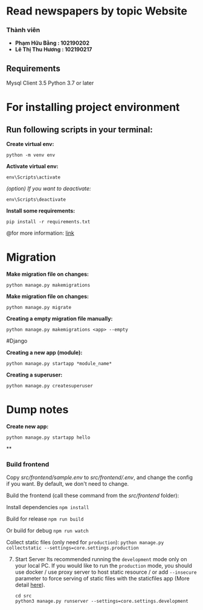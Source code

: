# Read newspapers by topic Website

### Thành viên
+ **Phạm Hữu Bằng : 102190202**
+ **Lê Thị Thu Hương : 102190217**

## Requirements
Mysql Client 3.5
Python 3.7 or later

# For installing project environment

## Run following scripts in your terminal:

**Create virtual env:**
```
python -m venv env
```

**Activate virtual env:**
```
env\Scripts\activate
```

*(option) If you want to deactivate:*
```
env\Scripts\deactivate
```

**Install some requirements:**
```
pip install -r requirements.txt
```

@for more information: [link](https://www.tabnine.com/blog/how-to-create-django-projects-in-pycharm-community-edition/)

# Migration
**Make migration file on changes:**
```
python manage.py makemigrations
```

**Make migration file on changes:**
```
python manage.py migrate
```

**Creating a empty migration file manually:**
```
python manage.py makemigrations <app> --empty
```

#Django

**Creating a new app (module):**
```
python manage.py startapp *module_name*
```

**Creating a superuser:**
```
python manage.py createsuperuser
```

# Dump notes

**Create new app:**
```
python manage.py startapp hello
```

**
   
### Build frontend

   Copy *src/frontend/sample.env* to *src/frontend/.env*, and change the config if you want. By default, we don't need
   to change.

   Build the frontend (call these command from the *src/frontend* folder):

   Install dependencies
     ```
     npm install
     ```

   Build for release
     ```
     npm run build
     ```

   Or build for debug
     ```
     npm run watch
     ```

   Collect static files (only need for `production`):
     ```
     python manage.py collectstatic --settings=core.settings.production
     ```

7. Start Server Its recommended running the `development` mode only on your local PC. If you would like to run
   the `production` mode, you should use docker / use proxy server to host static resource / or add `--insecure`
   parameter to force serving of static files with the staticfiles app (More
   detail [here](https://docs.djangoproject.com/en/3.2/ref/contrib/staticfiles/)).
     ```
     cd src
     python3 manage.py runserver --settings=core.settings.development
     ```
   